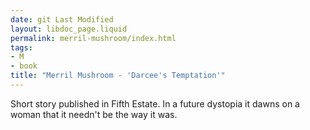 ```yaml
---
date: git Last Modified
layout: libdoc_page.liquid
permalink: merril-mushroom/index.html
tags:
- M
- book
title: "Merril Mushroom - 'Darcee's Temptation'"
---
```


Short story published in Fifth Estate. In a future  dystopia it dawns on a woman that it needn't be the way it was.